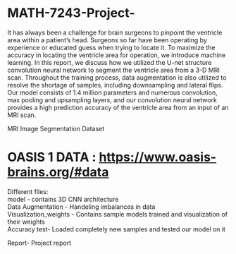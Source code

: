 # MATH-7243-Project-

It has always been a challenge for brain surgeons to pinpoint the ventricle area within a patient’s head.
Surgeons so far have been operating by experience or educated guess when trying to locate it. To
maximize the accuracy in locating the ventricle area for operation, we introduce machine learning. In this
report, we discuss how we utilized the U-net structure convolution neural network to segment the
ventricle area from a 3-D MRI scan. Throughout the training process, data augmentation is also utilized to
resolve the shortage of samples, including downsampling and lateral flips. Our model consists of 1.4
million parameters and numerous convolution, max pooling and upsampling layers, and our convolution
neural network provides a high prediction accuracy of the ventricle area from an input of an MRI scan.

MRI Image Segmentation Dataset
# OASIS 1 DATA : https://www.oasis-brains.org/#data

Different files:<br>
model -  contains 3D CNN architecture<br>
Data Augmentation -  Handeling imbalances in data<br>
Visualization_weights - Contains sample models trained and visualization of their weights<br>
Accuracy test- Loaded completely new samples and tested our model on it<br>
 
Report- Project report 

